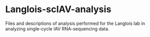 # Langlois-scIAV-analysis
Files and descriptions of analysis performed for the Langlois lab in analyzing single-cycle IAV RNA-sequencing data.
